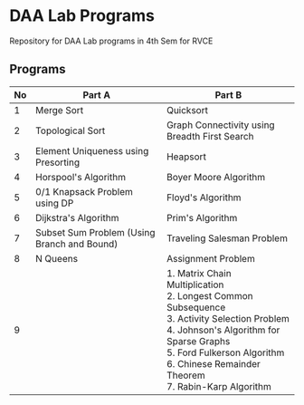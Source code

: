 # **DAA Lab Programs**
Repository for DAA Lab programs in 4th Sem for RVCE

## **Programs**

| No  | Part A                                      | Part B                                                                                                                                                                                                                                 |
| --- | ------------------------------------------- | -------------------------------------------------------------------------------------------------------------------------------------------------------------------------------------------------------------------------------------- |
| 1   | Merge Sort                                  | Quicksort                                                                                                                                                                                                                              |
| 2   | Topological Sort                            | Graph Connectivity using Breadth First Search                                                                                                                                                                                          |
| 3   | Element Uniqueness using Presorting         | Heapsort                                                                                                                                                                                                                               |
| 4   | Horspool's Algorithm                        | Boyer Moore Algorithm                                                                                                                                                                                                                  |
| 5   | 0/1 Knapsack Problem using DP               | Floyd's Algorithm                                                                                                                                                                                                                      |
| 6   | Dijkstra's Algorithm                        | Prim's Algorithm                                                                                                                                                                                                                       |
| 7   | Subset Sum Problem (Using Branch and Bound) | Traveling Salesman Problem                                                                                                                                                                                                             |
| 8   | N Queens                                    | Assignment Problem                                                                                                                                                                                                                     |
| 9   |                                             | 1. Matrix Chain Multiplication<br>2. Longest Common Subsequence<br>3. Activity Selection Problem<br>4. Johnson's Algorithm for Sparse Graphs<br>5. Ford Fulkerson Algorithm<br>6. Chinese Remainder Theorem<br>7. Rabin-Karp Algorithm |

